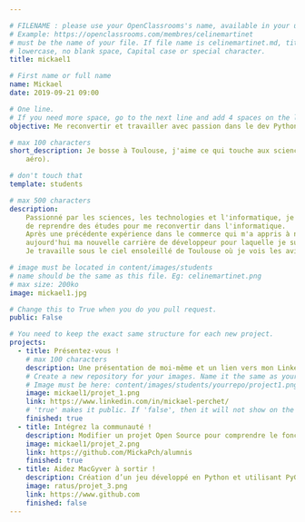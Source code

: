 ```yaml
---

# FILENAME : please use your OpenClassrooms's name, available in your url.
# Example: https://openclassrooms.com/membres/celinemartinet
# must be the name of your file. If file name is celinemartinet.md, title is celinemartinet.
# lowercase, no blank space, Capital case or special character.
title: mickael1

# First name or full name
name: Mickael
date: 2019-09-21 09:00

# One line.
# If you need more space, go to the next line and add 4 spaces on the left, as in 'description'.
objective: Me reconvertir et travailler avec passion dans le dev Python après 5 ans dans le commerce.

# max 100 characters
short_description: Je bosse à Toulouse, j'aime ce qui touche aux sciences et à l'ingénierie (surtout auto et
    aéro).

# don't touch that
template: students

# max 500 characters
description:
    Passionné par les sciences, les technologies et l'informatique, je profite de la chance qui m'est offerte
    de reprendre des études pour me reconvertir dans l'informatique.
    Après une précédente expérience dans le commerce qui m'a appris à ne rien lâcher, je commence
    aujourd'hui ma nouvelle carrière de développeur pour laquelle je suis motivé comme jamais!
    Je travaille sous le ciel ensoleillé de Toulouse où je vois les avions danser toute la journée!

# image must be located in content/images/students
# name should be the same as this file. Eg: celinemartinet.png
# max size: 200ko
image: mickael1.jpg

# Change this to True when you do you pull request.
public: False

# You need to keep the exact same structure for each new project.
projects:
  - title: Présentez-vous !
    # max 100 characters
    description: Une présentation de moi-même et un lien vers mon LinkedIn.
    # Create a new repository for your images. Name it the same as your nickname and profile picture.
    # Image must be here: content/images/students/yourrepo/project1.png
    image: mickael1/projet_1.png
    link: https://www.linkedin.com/in/mickael-perchet/
    # 'true' makes it public. If 'false', then it will not show on the website.
    finished: true
  - title: Intégrez la communauté !
    description: Modifier un projet Open Source pour comprendre le fonctionnement de Git, de Github et des pull requests.
    image: mickael1/projet_2.png
    link: https://github.com/MickaPch/alumnis
    finished: true
  - title: Aidez MacGyver à sortir !
    description: Création d’un jeu développé en Python et utilisant PyGame.
    image: ratus/projet_3.png
    link: https://www.github.com
    finished: false
---
```

